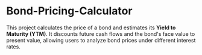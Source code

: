 # Bond-Pricing-Calculator
This project calculates the price of a bond and estimates its **Yield to Maturity (YTM)**. It discounts future cash flows and the bond's face value to present value, allowing users to analyze bond prices under different interest rates.
